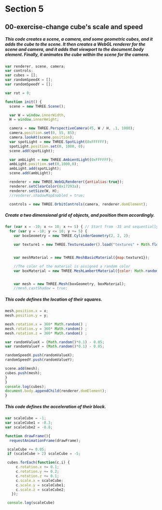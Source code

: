 # Section 5

## 00-exercise-change cube's scale and speed

##### This code creates a scene, a camera, and some geometric cubes, and it adds the cube to the scene. It then creates a WebGL renderer for the scene and camera, and it adds that viewport to the document.body element. Finally, it animates the cube within the scene for the camera.
```javascript
var renderer, scene, camera;
var controls;
var cubes = [];
var randomSpeedX = [];
var randomSpeedY = [];

var rot = 0;

function init() {
  scene = new THREE.Scene();

  var W = window.innerWidth,
  H = window.innerHeight;

  camera = new THREE.PerspectiveCamera(45, W / H, .1, 1000);
  camera.position.set(0, 55, 85);
  camera.lookAt(scene.position);
  var spotLight = new THREE.SpotLight(0xFFFFFF);
  spotLight.position.set(0, 1000, 0);
  scene.add(spotLight);

  var ambLight = new THREE.AmbientLight(0xFFFFFF);
  ambLight.position.set(0,1000,0);
  ambLight.add(spotLight);
  scene.add(ambLight);

  renderer = new THREE.WebGLRenderer({antialias:true});
  renderer.setClearColor(0x17293a);
  renderer.setSize(W, H);
  //renderer.shadowMapEnabled = true;

  controls = new THREE.OrbitControls(camera, renderer.domElement);

```
##### Create a two dimensional grid of objects, and position them accordingly.
```javascript
for (var x = -10; x <= 10; x += 5) { // Start from -35 and sequentially add one every 5 pixels
  for (var y = -10; y <= 10; y += 5) {
    var boxGeometry = new THREE.CylinderGeometry(2, 2, 2);

    var texture1 = new THREE.TextureLoader().load("textures" + Math.floor(Math.random()*3));


    var meshMaterial = new THREE.MeshBasicMaterial({map:texture1});

    //The color of the material is assigned a random color
    var boxMaterial = new THREE.MeshLambertMaterial({color: Math.random() * 0xFFFFFF});


    var mesh = new THREE.Mesh(boxGeometry, boxMaterial);
    //mesh.castShadow = true;
```
##### This code defines the location of their squares.

```javascript
mesh.position.x = x;
mesh.position.y = y;

mesh.rotation.x = 360* Math.random() ;
mesh.rotation.y = 360* Math.random() ;
mesh.rotation.z = 360* Math.random() ;

var randomValueX = (Math.random()*0.1) - 0.05;
var randomValueY = (Math.random()*0.1) - 0.05;

randomSpeedX.push(randomValueX);
randomSpeedY.push(randomValueY);

scene.add(mesh);
cubes.push(mesh);
}
}
console.log(cubes);
document.body.appendChild(renderer.domElement);
}
```
##### This code defines the acceleration of their block.

```javascript
var scaleCube = -1;
var scaleCube1 = -0.3;
var scaleCube2 = -0.8;

function drawFrame(){
  requestAnimationFrame(drawFrame);

 scaleCube += 0.05;
 if (scaleCube > 2) scaleCube = -5;

 cubes.forEach(function(c,i) {
     c.rotation.x += 0.1;
     c.rotation.y += 0.2;
     c.rotation.z += 0.1;
     c.scale.x = scaleCube;
     c.scale.y = scaleCube1;
     c.scale.z = scaleCube2;
   });

 console.log(scaleCube)

```
